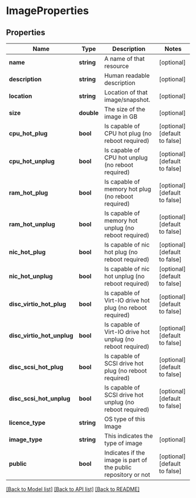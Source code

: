 # ImageProperties

## Properties
Name | Type | Description | Notes
------------ | ------------- | ------------- | -------------
**name** | **string** | A name of that resource | [optional] 
**description** | **string** | Human readable description | [optional] 
**location** | **string** | Location of that image/snapshot.  | [optional] 
**size** | **double** | The size of the image in GB | [optional] 
**cpu_hot_plug** | **bool** | Is capable of CPU hot plug (no reboot required) | [optional] [default to false]
**cpu_hot_unplug** | **bool** | Is capable of CPU hot unplug (no reboot required) | [optional] [default to false]
**ram_hot_plug** | **bool** | Is capable of memory hot plug (no reboot required) | [optional] [default to false]
**ram_hot_unplug** | **bool** | Is capable of memory hot unplug (no reboot required) | [optional] [default to false]
**nic_hot_plug** | **bool** | Is capable of nic hot plug (no reboot required) | [optional] [default to false]
**nic_hot_unplug** | **bool** | Is capable of nic hot unplug (no reboot required) | [optional] [default to false]
**disc_virtio_hot_plug** | **bool** | Is capable of Virt-IO drive hot plug (no reboot required) | [optional] [default to false]
**disc_virtio_hot_unplug** | **bool** | Is capable of Virt-IO drive hot unplug (no reboot required) | [optional] [default to false]
**disc_scsi_hot_plug** | **bool** | Is capable of SCSI drive hot plug (no reboot required) | [optional] [default to false]
**disc_scsi_hot_unplug** | **bool** | Is capable of SCSI drive hot unplug (no reboot required) | [optional] [default to false]
**licence_type** | **string** | OS type of this Image | 
**image_type** | **string** | This indicates the type of image | [optional] 
**public** | **bool** | Indicates if the image is part of the public repository or not | [optional] [default to false]

[[Back to Model list]](../README.md#documentation-for-models) [[Back to API list]](../README.md#documentation-for-api-endpoints) [[Back to README]](../README.md)


